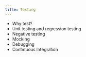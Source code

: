 ```yaml
---
title: Testing
---
```


* Why test?
* Unit testing and regression testing
* Negative testing
* Mocking
* Debugging
* Continuous Integration